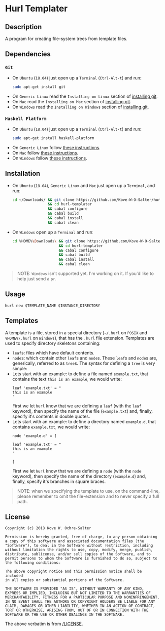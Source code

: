 # Hurl Templater
## Description
A program for creating file-system trees from template files.

## Dependencies
### `Git`
* On `Ubuntu` (`18.04`) just open up a `Terminal` (`Ctrl-Alt-t`) and run:
  ```bash
  sudo apt-get install git
  ```
* On `Generic Linux` read the `Installing on Linux` section of [installing git](https://git-scm.com/book/en/v2/Getting-Started-Installing-Git).
* On `Mac` read the `Installing on Mac` section of [installing git](https://git-scm.com/book/en/v2/Getting-Started-Installing-Git).
* On `Windows` read the `Installing on Windows` section of [installing git](https://git-scm.com/book/en/v2/Getting-Started-Installing-Git).

### `Haskell Platform`
* On `Ubuntu` (`18.04`) just open up a `Terminal` (`Ctrl-Alt-t`) and run:
  ```bash
  sudo apt-get install haskell-platform
  ```
* On `Generic Linux` follow [these instructions](https://www.haskell.org/platform/#linux-generic).
* On `Mac` follow [these instructions](https://www.haskell.org/platform/#osx).
* On `Windows` follow [these instructions](https://www.haskell.org/platform/#windows).

## Installation
* On `Ubuntu` (`18.04`), `Generic Linux` and `Mac` just open up a `Terminal`, and run:
  ```bash
  cd ~/Downloads/ && git clone https://github.com/Kove-W-O-Salter/hurl-templater \
                  && cd hurl-templater                                           \
                  && cabal configure                                             \
                  && cabal build                                                 \
                  && cabal install                                               \
                  && cabal clean
  ```
* On `Windows` open up a `Terminal` and run:
  ```bash
  cd %HOME%\Downloads\ && git clone https://github.com/Kove-W-O-Salter/hurl-templater ^
                       && cd hurl-templater                                           ^
                       && cabal configure                                             ^
                       && cabal build                                                 ^
                       && cabal install                                               ^
                       && cabal clean
  ```
> NOTE: `Windows` isn't supported yet. I'm working on it. If you'd like to help just send a `pr`.

## Usage
```
hurl new $TEMPLATE_NAME $INSTANCE_DIRECTORY
```

## Templates
A template is a file, stored in a special directory (`~/.hurl` on `POSIX` and
`%HOME%\.hurl` on `Windows`), that has the `.hurl` file extension. Templates
are used to specify directory skeletons containing:
* `leaf`s: files which have default contents.
* `node`s: which contain other `leaf`s and `node`s.
These `leaf`s and `node`s are, generically, referred to as `tree`s.
The syntax for defining a `tree` is very simple:
* Lets start with an example: to define a file named `example.txt`, that contains the text
  `this is an example`, we would write:
  ```
  leaf 'example.txt' = "
  this is an example
  "
  ```
  First we let `hurl` know that we are defining a `leaf` (with the `leaf` keyword), then specify the
  name of the file (`example.txt`) and, finally, specify it's contents in double quotes.
* Lets start with an example: to define a directory named `example.d`, that contains `example.txt`,
  we would write:
  ```
  node 'example.d' = [

  leaf 'example.txt' = "
  this is an example
  "

  ]
  ```
  First we let `hurl` know that we are defining a `node` (with the `node` keyword), then specify the
  name of the directory (`example.d`) and, finally, specify it's branches in square braces.
> NOTE: when we specifying the template to use, on the command-line, please remember to
>       omit the file-extension and to never specify a full path.

## License
```
Copyright (c) 2018 Kove W. Ochre-Salter

Permission is hereby granted, free of charge, to any person obtaining
a copy of this software and associated documentation files (the
"Software"), to deal in the Software without restriction, including
without limitation the rights to use, copy, modify, merge, publish,
distribute, sublicense, and/or sell copies of the Software, and to
permit persons to whom the Software is furnished to do so, subject to
the following conditions:

The above copyright notice and this permission notice shall be included
in all copies or substantial portions of the Software.

THE SOFTWARE IS PROVIDED "AS IS", WITHOUT WARRANTY OF ANY KIND,
EXPRESS OR IMPLIED, INCLUDING BUT NOT LIMITED TO THE WARRANTIES OF
MERCHANTABILITY, FITNESS FOR A PARTICULAR PURPOSE AND NONINFRINGEMENT.
IN NO EVENT SHALL THE AUTHORS OR COPYRIGHT HOLDERS BE LIABLE FOR ANY
CLAIM, DAMAGES OR OTHER LIABILITY, WHETHER IN AN ACTION OF CONTRACT,
TORT OR OTHERWISE, ARISING FROM, OUT OF OR IN CONNECTION WITH THE
SOFTWARE OR THE USE OR OTHER DEALINGS IN THE SOFTWARE.
```
The above verbatim is from [/LICENSE](./LICENSE).
